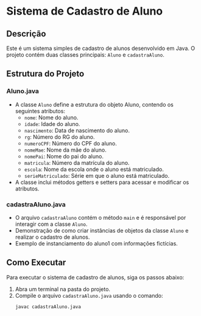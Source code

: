 # Sistema de Cadastro de Aluno

## Descrição
Este é um sistema simples de cadastro de alunos desenvolvido em Java. O projeto contém duas classes principais: `Aluno` e `cadastraAluno`.

## Estrutura do Projeto

### Aluno.java
- A classe `Aluno` define a estrutura do objeto Aluno, contendo os seguintes atributos:
  - `nome`: Nome do aluno.
  - `idade`: Idade do aluno.
  - `nascimento`: Data de nascimento do aluno.
  - `rg`: Número do RG do aluno.
  - `numeroCPF`: Número do CPF do aluno.
  - `nomeMae`: Nome da mãe do aluno.
  - `nomePai`: Nome do pai do aluno.
  - `matricula`: Número da matrícula do aluno.
  - `escola`: Nome da escola onde o aluno está matriculado.
  - `serieMatriculado`: Série em que o aluno está matriculado.
- A classe inclui métodos getters e setters para acessar e modificar os atributos.

### cadastraAluno.java
- O arquivo `cadastraAluno` contém o método `main` e é responsável por interagir com a classe `Aluno`.
- Demonstração de como criar instâncias de objetos da classe `Aluno` e realizar o cadastro de alunos.
- Exemplo de instanciamento do aluno1 com informações fictícias.

## Como Executar
Para executar o sistema de cadastro de alunos, siga os passos abaixo:

1. Abra um terminal na pasta do projeto.
2. Compile o arquivo `cadastraAluno.java` usando o comando:
   ```bash
   javac cadastraAluno.java

